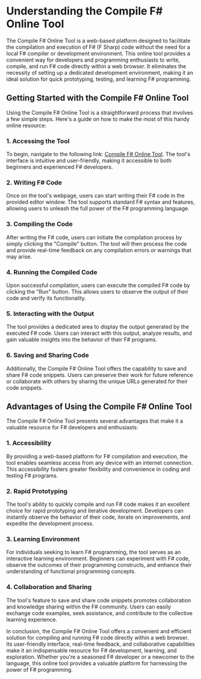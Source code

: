 Understanding the Compile F# Online Tool
========================================

The Compile F# Online Tool is a web-based platform designed to facilitate the compilation and execution of F# (F Sharp) code without the need for a local F# compiler or development environment. This online tool provides a convenient way for developers and programming enthusiasts to write, compile, and run F# code directly within a web browser. It eliminates the necessity of setting up a dedicated development environment, making it an ideal solution for quick prototyping, testing, and learning F# programming.

Getting Started with the Compile F# Online Tool
-----------------------------------------------

Using the Compile F# Online Tool is a straightforward process that involves a few simple steps. Here's a guide on how to make the most of this handy online resource:

### 1. Accessing the Tool

To begin, navigate to the following link: [Compile F# Online Tool](https://www.onlinecalculatorsfree.com/tools/compile-fsharp-online.html). The tool's interface is intuitive and user-friendly, making it accessible to both beginners and experienced F# developers.

### 2. Writing F# Code

Once on the tool's webpage, users can start writing their F# code in the provided editor window. The tool supports standard F# syntax and features, allowing users to unleash the full power of the F# programming language.

### 3. Compiling the Code

After writing the F# code, users can initiate the compilation process by simply clicking the "Compile" button. The tool will then process the code and provide real-time feedback on any compilation errors or warnings that may arise.

### 4. Running the Compiled Code

Upon successful compilation, users can execute the compiled F# code by clicking the "Run" button. This allows users to observe the output of their code and verify its functionality.

### 5. Interacting with the Output

The tool provides a dedicated area to display the output generated by the executed F# code. Users can interact with this output, analyze results, and gain valuable insights into the behavior of their F# programs.

### 6. Saving and Sharing Code

Additionally, the Compile F# Online Tool offers the capability to save and share F# code snippets. Users can preserve their work for future reference or collaborate with others by sharing the unique URLs generated for their code snippets.

Advantages of Using the Compile F# Online Tool
----------------------------------------------

The Compile F# Online Tool presents several advantages that make it a valuable resource for F# developers and enthusiasts:

### 1. Accessibility

By providing a web-based platform for F# compilation and execution, the tool enables seamless access from any device with an internet connection. This accessibility fosters greater flexibility and convenience in coding and testing F# programs.

### 2. Rapid Prototyping

The tool's ability to quickly compile and run F# code makes it an excellent choice for rapid prototyping and iterative development. Developers can instantly observe the behavior of their code, iterate on improvements, and expedite the development process.

### 3. Learning Environment

For individuals seeking to learn F# programming, the tool serves as an interactive learning environment. Beginners can experiment with F# code, observe the outcomes of their programming constructs, and enhance their understanding of functional programming concepts.

### 4. Collaboration and Sharing

The tool's feature to save and share code snippets promotes collaboration and knowledge sharing within the F# community. Users can easily exchange code examples, seek assistance, and contribute to the collective learning experience.

In conclusion, the Compile F# Online Tool offers a convenient and efficient solution for compiling and running F# code directly within a web browser. Its user-friendly interface, real-time feedback, and collaborative capabilities make it an indispensable resource for F# development, learning, and exploration. Whether you're a seasoned F# developer or a newcomer to the language, this online tool provides a valuable platform for harnessing the power of F# programming.